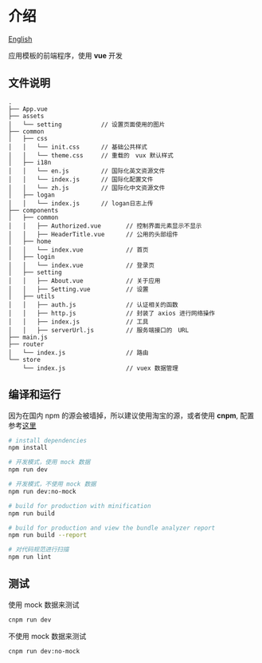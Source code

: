 # 介绍

[English](./README.en.md)

应用模板的前端程序，使用 **vue** 开发

## 文件说明

```
.
├── App.vue
├── assets
│   └── setting           // 设置页面使用的图片
├── common
│   ├── css
│   │   └── init.css      // 基础公共样式
│   │   └── theme.css     // 重载的　vux 默认样式
│   ├── i18n
│   │   └── en.js         // 国际化英文资源文件
│   │   └── index.js      // 国际化配置文件
│   │   └── zh.js         // 国际化中文资源文件
│   ├── logan
│   │   └── index.js      // logan日志上传
├── components
│   ├── common
│   │   ├── Authorized.vue       // 控制界面元素显示不显示
│   │   ├── HeaderTitle.vue      // 公用的头部组件
│   ├── home
│   │   └── index.vue            // 首页
│   ├── login
│   │   └── index.vue            // 登录页
│   ├── setting
│   │   ├── About.vue            // 关于应用
│   │   ├── Setting.vue          // 设置
│   ├── utils
│   │   ├── auth.js              // 认证相关的函数
│   │   ├── http.js              // 封装了 axios 进行网络操作
│   │   ├── index.js             // 工具
│   │   ├── serverUrl.js         // 服务端接口的　URL
├── main.js
├── router
│   └── index.js                 // 路由
└── store
    └── index.js                 // vuex 数据管理
```

## 编译和运行

因为在国内 npm 的源会被墙掉，所以建议使用淘宝的源，或者使用 **cnpm**, 配置参考[这里](https://npm.taobao.org/)

``` bash
# install dependencies
npm install

# 开发模式，使用 mock 数据
npm run dev

# 开发模式，不使用 mock 数据
npm run dev:no-mock

# build for production with minification
npm run build

# build for production and view the bundle analyzer report
npm run build --report

# 对代码规范进行扫描
npm run lint
```

## 测试

使用 mock 数据来测试

```sh
cnpm run dev
```

不使用 mock 数据来测试

```sh
cnpm run dev:no-mock
```
